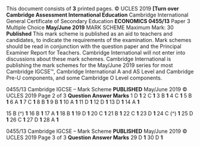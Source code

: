 This document consists of **3** printed pages. © UCLES 2019 **[Turn over Cambridge Assessment International Education** Cambridge International General Certificate of Secondary Education **ECONOMICS 0455/13** Paper 3 Multiple Choice **May/June 2019** MARK SCHEME Maximum Mark: 30 **Published** This mark scheme is published as an aid to teachers and candidates, to indicate the requirements of the examination. Mark schemes should be read in conjunction with the question paper and the Principal Examiner Report for Teachers. Cambridge International will not enter into discussions about these mark schemes. Cambridge International is publishing the mark schemes for the May/June 2019 series for most Cambridge IGCSE™, Cambridge International A and AS Level and Cambridge Pre-U components, and some Cambridge O Level components. 


0455/13 Cambridge IGCSE – Mark Scheme **PUBLISHED** May/June 2019 © UCLES 2019 Page 2 of 3 **Question Answer Marks** 1 D **1** 2 C **1** 3 B **1** 4 C **1** 5 B **1** 6 A **1** 7 C **1** 8 B **1** 9 B **1** 10 A **1** 11 D **1** 12 D **1** 13 D **1** 14 A **1** 

15 B (^) **1** 16 B **1** 17 A **1** 18 B **1** 19 D **1** 20 C **1** 21 B **1** 22 C **1** 23 D **1** 24 C (^) **1** 25 D **1** 26 C **1** 27 D **1** 28 A **1** 


0455/13 Cambridge IGCSE – Mark Scheme **PUBLISHED** May/June 2019 © UCLES 2019 Page 3 of 3 **Question Answer Marks** 29 D **1** 30 D **1** 


